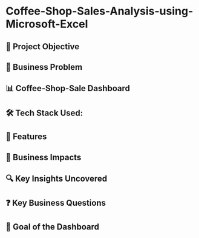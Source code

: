 # Coffee-Shop-Sales-Analysis-using-Microsoft-Excel


## 🎯 Project Objective

## 🧩 Business Problem



##  📊 Coffee-Shop-Sale Dashboard



## 🛠️ Tech Stack Used:


## 🌟 Features 



## 💼 Business Impacts

##  🔍 Key Insights Uncovered


## ❓ Key Business Questions
 
## 🎯 Goal of the Dashboard
